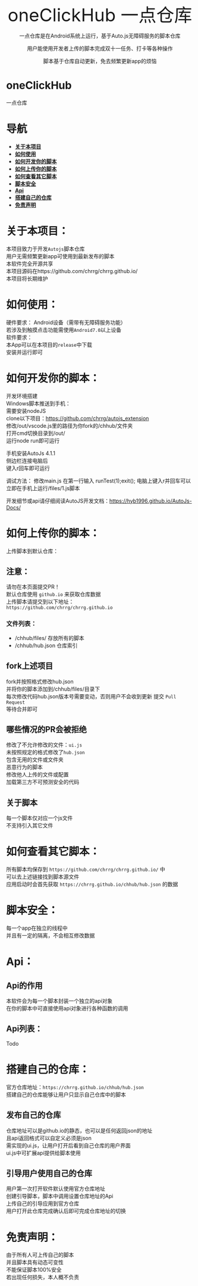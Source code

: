 <p align="center"><font size="7">oneClickHub 一点仓库</font></p>
<p align="center">一点仓库是在Android系统上运行，基于Auto.js无障碍服务的脚本仓库</p>
<p align="center">用户能使用开发者上传的脚本完成双十一任务、打卡等各种操作</p>
<p align="center">脚本基于仓库自动更新，免去频繁更新app的烦恼</p>


# oneClickHub
一点仓库  

# 导航
- **[关于本项目](#about)**
- **[如何使用](#howtouse)**
- **[如何开发你的脚本](#develop)**
- **[如何上传你的脚本](#jump)**
- **[如何查看其它脚本](#jump2)**
- **[脚本安全](#jump3)**
- **[Api](#api)**
- **[搭建自己的仓库](#myHub)**
- **[免责声明](#free)**


# <span id="about">关于本项目：</span>
本项目致力于开发`Autojs`脚本仓库  
用户无需频繁更新app可使用到最新发布的脚本  
本软件完全开源共享  
本项目源码在https://github.com/chrrg/chrrg.github.io/  
本项目将长期维护  

# <span id="howtouse">如何使用：</span>
硬件要求：
Android设备（需带有无障碍服务功能）  
若涉及到触摸点击功能需使用`Android7.0`以上设备  
软件要求：  
本App可以在本项目的`release`中下载  
安装并运行即可  
# <span id="develop">如何开发你的脚本：</span>
开发环境搭建  
Windows脚本推送到手机：  
需要安装nodeJS  
clone以下项目：https://github.com/chrrg/autojs_extension  
修改/out/vscode.js里的路径为你fork的/chhub/文件夹  
打开cmd切换目录到/out/  
运行node run即可运行  

手机安装AutoJs 4.1.1  
侧边栏连接电脑后  
键入r回车即可运行  

调试方法：
修改main.js
在第一行输入
runTest(1);exit();
电脑上键入r并回车可以立即在手机上运行/files/1.js脚本  


开发细节或api请仔细阅读AutoJS开发文档：https://hyb1996.github.io/AutoJs-Docs/  


# <span id="jump">如何上传你的脚本：</span>
上传脚本到默认仓库：  
## 注意：
请勿在本页面提交PR！  
默认仓库使用 `github.io` 来获取仓库数据  
上传脚本请提交到以下地址：  
`https://github.com/chrrg/chrrg.github.io`  
### 文件列表：  
- /chhub/files/   存放所有的脚本  
- /chhub/hub.json 仓库索引  
## fork上述项目
fork并按照格式修改hub.json  
并将你的脚本添加到/chhub/files/目录下  
每次修改代码hub.json版本号需要变动，否则用户不会收到更新
提交 `Pull Request`   
等待合并即可  

## 哪些情况的PR会被拒绝
修改了不允许修改的文件：`ui.js`  
未按照规定的格式修改了`hub.json`  
包含无用的文件或文件夹  
恶意行为的脚本  
修改他人上传的文件或配置  
加载第三方不可预测安全的代码  
## 关于脚本
每一个脚本仅对应一个js文件  
不支持引入其它文件  

# <span id="jump2">如何查看其它脚本：</span>
所有脚本均保存到 `https://github.com/chrrg/chrrg.github.io/` 中  
可以去上述链接找到脚本源文件  
应用启动时会首先获取 `https://chrrg.github.io/chhub/hub.json` 的数据  

# <span id="jump3">脚本安全：</span>
每一个app在独立的线程中  
并且有一定的隔离，不会相互修改数据  

# <span id="api">Api：</span>
## Api的作用
本软件会为每一个脚本封装一个独立的api对象  
在你的脚本中可直接使用api对象进行各种函数的调用  

## Api列表：  
Todo  

# <span id="myHub">搭建自己的仓库：</span>
官方仓库地址：`https://chrrg.github.io/chhub/hub.json`  
搭建自己的仓库能够让用户只显示自己仓库中的脚本  

## 发布自己的仓库
仓库地址可以是github.io的静态，也可以是任何返回json的地址  
且api返回格式可以自定义必须是json  
需实现的ui.js，让用户打开后看到自己仓库的用户界面  
ui.js中可扩展api提供给脚本使用  

## 引导用户使用自己的仓库
用户第一次打开软件默认使用官方仓库地址  
创建引导脚本，脚本中调用设置仓库地址的Api  
上传自己的引导应用到官方仓库  
用户打开此仓库完成确认后即可完成仓库地址的切换  


# <span id="free">免责声明：</span>
  由于所有人可上传自己的脚本  
  并且脚本具有动态可变性  
  不能保证脚本100%安全  
  若出现任何损失，本人概不负责  

